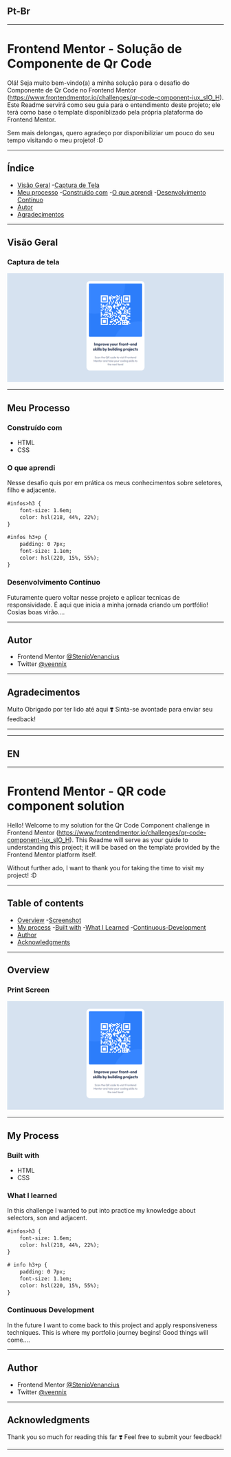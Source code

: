 ## Pt-Br
------------------------------------------------------------------------------------------------------------------------------------------------ 
# Frontend Mentor - Solução de Componente de Qr Code
Olá! 
Seja muito bem-vindo(a) a minha solução para o desafio do Componente de Qr Code no Frontend Mentor (https://www.frontendmentor.io/challenges/qr-code-component-iux_sIO_H). Este Readme servirá como seu guia para o entendimento deste projeto; ele terá como base o template disponiblizado pela própria plataforma do Frontend Mentor.

Sem mais delongas, quero agradeço por disponibiliziar um pouco do seu tempo visitando o meu projeto! :D

------------------------------------------------------------------------------------------------------------------------------------------------

## Índice

- [Visão Geral](#visão-geral)
    -[Captura de Tela](#captura-de-tela)
- [Meu processo](#meu-processo)
    -[Construído com](#construído-com)
    -[O que aprendi](#o-que-aprendi)
    -[Desenvolvimento Contínuo](#desenvolvimento-contínuo)
- [Autor](#autor)
- [Agradecimentos](#agradecimentos)

------------------------------------------------------------------------------------------------------------------------------------------------

## Visão Geral
### Captura de tela
![](./design/Resolu%C3%A7%C3%A3o.png)

------------------------------------------------------------------------------------------------------------------------------------------------

## Meu Processo 
### Construído com 
- HTML 
- CSS

### O que aprendi 
Nesse desafio quis por em prática os meus conhecimentos sobre seletores, filho e adjacente.

``` Seletor de Filho
#infos>h3 {
    font-size: 1.6em;
    color: hsl(218, 44%, 22%);
}
```

``` Seletor de Irmão Adjacente 
#infos h3+p {
    padding: 0 7px;
    font-size: 1.1em;
    color: hsl(220, 15%, 55%);
}
```

### Desenvolvimento Contínuo
Futuramente quero voltar nesse projeto e aplicar tecnicas de responsividade. É aqui que inicia a minha jornada criando um portfólio! Cosias boas virão....

------------------------------------------------------------------------------------------------------------------------------------------------

## Autor 
- Frontend Mentor [@StenioVenancius](frontendmentor.io/profile/StenioVenancius)
- Twitter [@veennix](https://twitter.com/veennix)

------------------------------------------------------------------------------------------------------------------------------------------------

## Agradecimentos 
Muito Obrigado por ter lido até aqui ❣️
Sinta-se avontade para enviar seu feedback!

------------------------------------------------------------------------------------------------------------------------------------------------
------------------------------------------------------------------------------------------------------------------------------------------------
## EN
------------------------------------------------------------------------------------------------------------------------------------------------

# Frontend Mentor - QR code component solution
Hello!
Welcome to my solution for the Qr Code Component challenge in Frontend Mentor (https://www.frontendmentor.io/challenges/qr-code-component-iux_sIO_H). This Readme will serve as your guide to understanding this project; it will be based on the template provided by the Frontend Mentor platform itself.

Without further ado, I want to thank you for taking the time to visit my project! :D

------------------------------------------------------------------------------------------------------------------------------------------------

## Table of contents
- [Overview](#Overview)
    -[Screenshot](#screenshot)
- [My process](#my-process)
    -[Built with](#built-with)
    -[What I Learned](#What-I-Learned)
    -[Continuous-Development](#Continuous-Development)
- [Author](#author)
- [Acknowledgments](#acknowledgments)

------------------------------------------------------------------------------------------------------------------------------------------------

## Overview
### Print Screen
![](./design/Resolu%C3%A7%C3%A3o.png)

------------------------------------------------------------------------------------------------------------------------------------------------

## My Process
### Built with
- HTML
- CSS

### What I learned
In this challenge I wanted to put into practice my knowledge about selectors, son and adjacent.

``` Child Selector
#infos>h3 {
    font-size: 1.6em;
    color: hsl(218, 44%, 22%);
}
```

``` Adjacent Selector
# info h3+p {
    padding: 0 7px;
    font-size: 1.1em;
    color: hsl(220, 15%, 55%);
}
```

### Continuous Development
In the future I want to come back to this project and apply responsiveness techniques. This is where my portfolio journey begins! Good things will come....

------------------------------------------------------------------------------------------------------------------------------------------------

## Author
- Frontend Mentor [@StenioVenancius](frontendmentor.io/profile/StenioVenancius)
- Twitter [@veennix](https://twitter.com/veennix)

------------------------------------------------------------------------------------------------------------------------------------------------

## Acknowledgments
Thank you so much for reading this far ❣️
Feel free to submit your feedback!

------------------------------------------------------------------------------------------------------------------------------------------------
